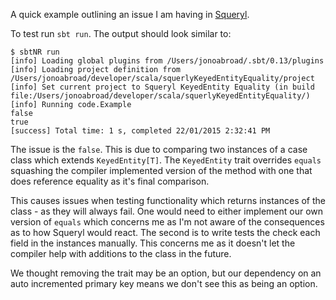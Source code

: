 A quick example outlining an issue I am having in [Squeryl](Squeryl.org). 

To test run  `sbt run`. The output should look similar to:

    $ sbtNR run
    [info] Loading global plugins from /Users/jonoabroad/.sbt/0.13/plugins
    [info] Loading project definition from /Users/jonoabroad/developer/scala/squerlyKeyedEntityEquality/project
    [info] Set current project to Squeryl KeyedEntity Equality (in build file:/Users/jonoabroad/developer/scala/squerlyKeyedEntityEquality/)
    [info] Running code.Example 
    false
    true
    [success] Total time: 1 s, completed 22/01/2015 2:32:41 PM

The issue is the `false`.  This is due to comparing two instances of a case class which extends `KeyedEntity[T]`.  The `KeyedEntity` trait overrides `equals` squashing the compiler implemented version of the method with one that does reference equality as it's final comparison. 

This causes issues when testing functionality which returns instances of the class - as they will always fail.  One would need to either implement our own version of `equals` which concerns me as I'm not aware of the consequences as to how Squeryl would react. The second is to write tests the check each field in the instances manually.  This concerns me as it doesn't let the compiler help with additions to the class in the future. 

We thought removing the trait may be an option, but our dependency on an auto incremented primary key means we don't see this as being an option. 
 